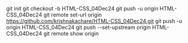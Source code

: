git init
git checkout -b HTML-CSS_04Dec24
git push -u origin HTML-CSS_04Dec24
git remote set-url origin https://github.com/krishnakachare/HTML-CSS_04Dec24.git
git push -u origin HTML-CSS_04Dec24
git push --set-upstream origin HTML-CSS_04Dec24
git remote show origin